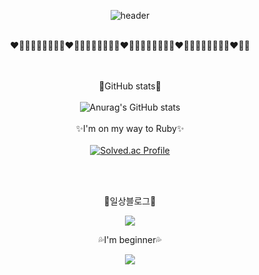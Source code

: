 <div align="center">
 
![header](https://capsule-render.vercel.app/api?&type=wave&color=auto&height=120&section=header&text=♡HELLO♥&fontColor=FFFFFF&fontSize=40)
</br></br>

❤️🧡💛💚💙💜🖤🤎🤍❤️🧡💛💚💙💜🖤🤎🤍❤️🧡💛💚💙💜🖤🤎🤍❤️🧡💛💚💙💜🖤🤎🤍❤️🧡💛

</br></br>
🌟GitHub stats🌟
</br></br>
![Anurag's GitHub stats](https://github-readme-stats.vercel.app/api?username=qlcskcode&show_icons=true&theme=default)
</br></br>
✨I'm on my way to Ruby✨
</br></br>
[![Solved.ac Profile](http://mazassumnida.wtf/api/v2/generate_badge?boj=qlcskcode)](https://solved.ac/qlcskcode)

</br></br>


<center>🍒일상블로그🍒</center>

<a href="https://blog.naver.com/qlcskcode" target="_blank"><img src="https://img.shields.io/badge/일상-색코드?style=flat-square&logo=Naver&logoColor=white"/></a>

💦I'm beginner💦

<img src="https://img.shields.io/badge/studying-배경색?style=social&logo=Python&logoColor=blue"/></a>
</div>
